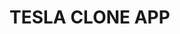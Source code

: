 # TESLA CLONE APP

``` this is tesla clone app made from technologies like react native , firebase etc


